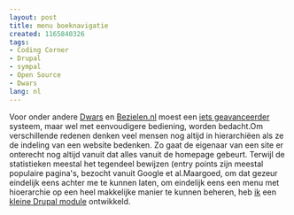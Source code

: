 ```yaml
---
layout: post
title: menu boeknavigatie
created: 1165840326
tags:
- Coding Corner
- Drupal
- sympal
- Open Source
- Dwars
lang: nl
---
```

Voor onder andere [Dwars](http://www.dwars.org) en [Bezielen.nl](http://www.bezielen.nl) moest een [iets geavanceerder](http://drupal.org/handbook/modules/menu) systeem, maar wel met eenvoudigere bediening, worden bedacht.Om verschillende redenen denken veel mensen nog altijd in hierarchiëen als ze de indeling van een website bedenken. Zo gaat de eigenaar van een site er onterecht nog altijd vanuit dat alles vanuit de homepage gebeurt. Terwijl de statistieken meestal het tegendeel bewijzen (entry points zijn meestal populaire pagina's, bezocht vanuit Google et al.Maargoed, om dat gezeur eindelijk eens achter me te kunnen laten, om eindelijk eens een menu met hioerarchie op een heel makkelijke manier te kunnen beheren, heb [ik](http://drupal.org/user/2663) een [kleine Drupal module](http://drupal.org/project/sympal_book_menu) ontwikkeld. 
